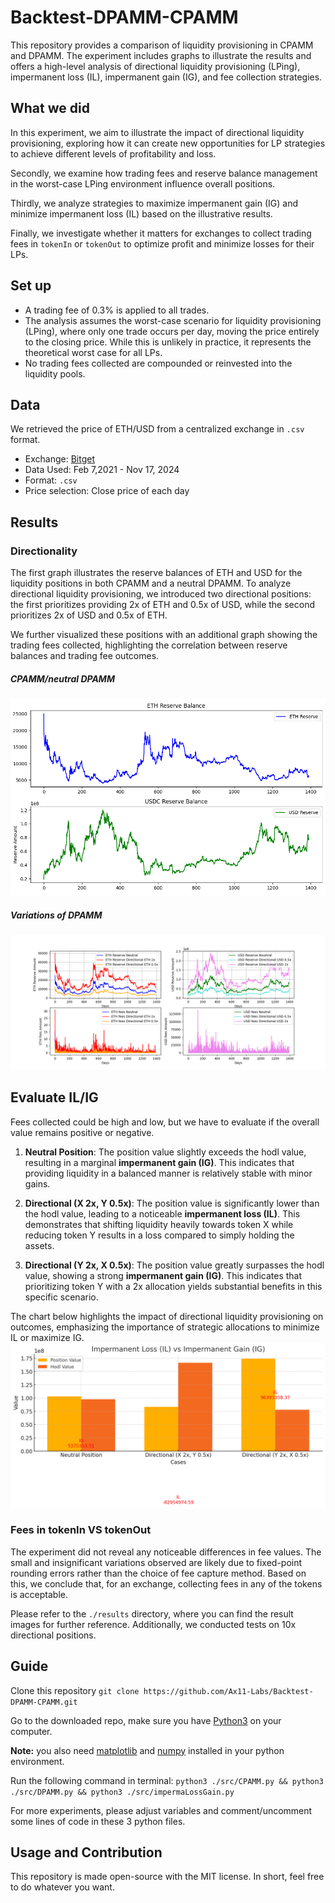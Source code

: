 # Backtest-DPAMM-CPAMM

This repository provides a comparison of liquidity provisioning in CPAMM and DPAMM. The experiment includes graphs to illustrate the results and offers a high-level analysis of directional liquidity provisioning (LPing), impermanent loss (IL), impermanent gain (IG), and fee collection strategies.

## What we did

In this experiment, we aim to illustrate the impact of directional liquidity provisioning, exploring how it can create new opportunities for LP strategies to achieve different levels of profitability and loss.

Secondly, we examine how trading fees and reserve balance management in the worst-case LPing environment influence overall positions.

Thirdly, we analyze strategies to maximize impermanent gain (IG) and minimize impermanent loss (IL) based on the illustrative results.

Finally, we investigate whether it matters for exchanges to collect trading fees in `tokenIn` or `tokenOut` to optimize profit and minimize losses for their LPs.

## Set up

- A trading fee of 0.3% is applied to all trades.
- The analysis assumes the worst-case scenario for liquidity provisioning (LPing), where only one trade occurs per day, moving the price entirely to the closing price. While this is unlikely in practice, it represents the theoretical worst case for all LPs.
- No trading fees collected are compounded or reinvested into the liquidity pools.

## Data

We retrieved the price of ETH/USD from a centralized exchange in `.csv` format.

- Exchange: [Bitget](https://www.bitget.com/)
- Data Used: Feb 7,2021 - Nov 17, 2024
- Format: `.csv`
- Price selection: Close price of each day

## Results

### Directionality

The first graph illustrates the reserve balances of ETH and USD for the liquidity positions in both CPAMM and a neutral DPAMM. To analyze directional liquidity provisioning, we introduced two directional positions: the first prioritizes providing 2x of ETH and 0.5x of USD, while the second prioritizes 2x of USD and 0.5x of ETH.

We further visualized these positions with an additional graph showing the trading fees collected, highlighting the correlation between reserve balances and trading fee outcomes.

##### CPAMM/neutral DPAMM

![neutral](./graph/CPAMM_Reserve.png)

##### Variations of DPAMM

![result](./graph/Result.png)

## Evaluate IL/IG

Fees collected could be high and low, but we have to evaluate if the overall value remains positive or negative.

1. **Neutral Position**: The position value slightly exceeds the hodl value, resulting in a marginal **impermanent gain (IG)**. This indicates that providing liquidity in a balanced manner is relatively stable with minor gains.

2. **Directional (X 2x, Y 0.5x)**: The position value is significantly lower than the hodl value, leading to a noticeable **impermanent loss (IL)**. This demonstrates that shifting liquidity heavily towards token X while reducing token Y results in a loss compared to simply holding the assets.

3. **Directional (Y 2x, X 0.5x)**: The position value greatly surpasses the hodl value, showing a strong **impermanent gain (IG)**. This indicates that prioritizing token Y with a 2x allocation yields substantial benefits in this specific scenario.

The chart below highlights the impact of directional liquidity provisioning on outcomes, emphasizing the importance of strategic allocations to minimize IL or maximize IG.
![ILIG](./graph/ILvsIG.png)

### Fees in tokenIn VS tokenOut

The experiment did not reveal any noticeable differences in fee values. The small and insignificant variations observed are likely due to fixed-point rounding errors rather than the choice of fee capture method. Based on this, we conclude that, for an exchange, collecting fees in any of the tokens is acceptable.

Please refer to the `./results` directory, where you can find the result images for further reference. Additionally, we conducted tests on 10x directional positions.

## Guide

Clone this repository
`git clone https://github.com/Ax11-Labs/Backtest-DPAMM-CPAMM.git`

Go to the downloaded repo, make sure you have [Python3](https://www.python.org/downloads/) on your computer.

**Note:** you also need [matplotlib](https://matplotlib.org/) and [numpy](https://numpy.org/) installed in your python environment.

Run the following command in terminal:
`python3 ./src/CPAMM.py && python3 ./src/DPAMM.py && python3 ./src/impermaLossGain.py`

For more experiments, please adjust variables and comment/uncomment some lines of code in these 3 python files.

## Usage and Contribution

This repository is made open-source with the MIT license. In short, feel free to do whatever you want.

